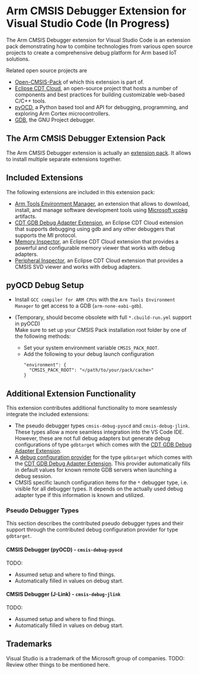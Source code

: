 # Arm CMSIS Debugger Extension for Visual Studio Code (In Progress)

The Arm CMSIS Debugger extension for Visual Studio Code is an extension pack demonstrating how to combine technologies from various open source projects to create a comprehensive debug platform for Arm based IoT solutions. 

Related open source projects are
- [Open-CMSIS-Pack](https://www.open-cmsis-pack.org/) of which this extension is part of.
- [Eclipse CDT Cloud](https://eclipse.dev/cdt-cloud/), an open-source project that hosts a number of components and best practices for building customizable web-based C/C++ tools.
- [pyOCD](https://pyocd.io/), a Python based tool and API for debugging, programming, and exploring Arm Cortex microcontrollers.
- [GDB](https://www.sourceware.org/gdb/), the GNU Project debugger.

## The Arm CMSIS Debugger Extension Pack

The Arm CMSIS Debugger extension is actually an [extension pack](https://code.visualstudio.com/api/references/extension-manifest#extension-packs). It allows to install multiple separate extensions together.

## Included Extensions

The following extensions are included in this extension pack:
- [Arm Tools Environment Manager](https://marketplace.visualstudio.com/items?itemName=Arm.environment-manager), an extension that allows to download, install, and manage software development tools using [Microsoft vcpkg](https://vcpkg.io/en/index.html) artifacts.
- [CDT GDB Debug Adapter Extension](https://marketplace.visualstudio.com/items?itemName=eclipse-cdt.cdt-gdb-vscode), an Eclipse CDT Cloud extension that supports debugging using gdb and any other debuggers that supports the MI protocol.
- [Memory Inspector](https://marketplace.visualstudio.com/items?itemName=eclipse-cdt.memory-inspector), an Eclipse CDT Cloud extension that provides a powerful and configurable memory viewer that works with debug adapters.
- [Peripheral Inspector](https://marketplace.visualstudio.com/items?itemName=eclipse-cdt.peripheral-inspector), an Eclipse CDT Cloud extension that provides a CMSIS SVD viewer and works with debug adapters.

## pyOCD Debug Setup

- Install `GCC compiler for ARM CPUs` with the `Arm Tools Environment Manager` to get access to a GDB (`arm-none-eabi-gdb`).

- (Temporary, should become obsolete with full `*.cbuild-run.yml` support in pyOCD)<br> 
  Make sure to set up your CMSIS Pack installation root folder by one of the following methods:
  - Set your system environment variable `CMSIS_PACK_ROOT`.
  - Add the following to your debug launch configuration
    ```
    "environment": {
      "CMSIS_PACK_ROOT": "</path/to/your/pack/cache>"
    }

    ```

## Additional Extension Functionality

This extension contributes additional functionality to more seamlessly integrate the included extensions:
- The pseudo debugger types `cmsis-debug-pyocd` and `cmsis-debug-jlink`. These types allow a more seamless integration into the VS Code IDE. However, these are not full debug adapters but generate debug configurations of type `gdbtarget` which comes with the [CDT GDB Debug Adapter Extension](https://marketplace.visualstudio.com/items?itemName=eclipse-cdt.cdt-gdb-vscode).
- A [debug configuration provider](https://code.visualstudio.com/api/references/vscode-api#DebugConfigurationProvider) for the type `gdbtarget` which comes with the [CDT GDB Debug Adapter Extension](https://marketplace.visualstudio.com/items?itemName=eclipse-cdt.cdt-gdb-vscode). This provider automatically fills in default values for known remote GDB servers when launching a debug session.
- CMSIS specific launch configuration items for the `*` debugger type, i.e. visible for all debugger types. It depends on the actually used debug adapter type if this information is known and utilized.

### Pseudo Debugger Types

This section describes the contributed pseudo debugger types and their support through the contributed debug configuration provider for type `gdbtarget`.

#### CMSIS Debugger (pyOCD) - `cmsis-debug-pyocd`

TODO:
- Assumed setup and where to find things.
- Automatically filled in values on debug start.

#### CMSIS Debugger (J-Link) - `cmsis-debug-jlink`

TODO:
- Assumed setup and where to find things.
- Automatically filled in values on debug start.

## Trademarks
Visual Studio is a trademark of the Microsoft group of companies.
TODO: Review other things to be mentioned here.
